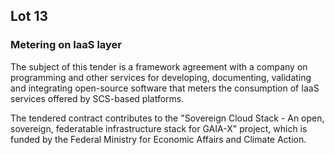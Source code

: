 ## Lot 13

### Metering on IaaS layer
The subject of this tender is a framework agreement with a company on programming and other services for developing, documenting, validating and integrating open-source software that meters the consumption of IaaS services offered by SCS-based platforms.

The tendered contract contributes to the "Sovereign Cloud Stack - An open, sovereign, federatable infrastructure stack for GAIA-X" project, which is funded by the Federal Ministry for Economic Affairs and Climate Action.
